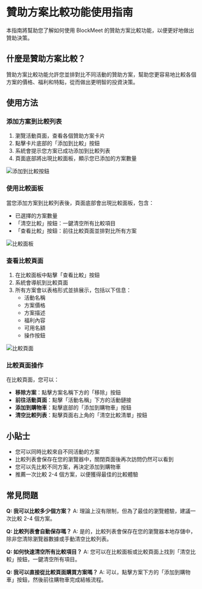 # 贊助方案比較功能使用指南

本指南將幫助您了解如何使用 BlockMeet 的贊助方案比較功能，以便更好地做出贊助決策。

## 什麼是贊助方案比較？

贊助方案比較功能允許您並排對比不同活動的贊助方案，幫助您更容易地比較各個方案的價格、福利和特點，從而做出更明智的投資決策。

## 使用方法

### 添加方案到比較列表

1. 瀏覽活動頁面，查看各個贊助方案卡片
2. 點擊卡片底部的「添加到比較」按鈕
3. 系統會提示您方案已成功添加到比較列表
4. 頁面底部將出現比較面板，顯示您已添加的方案數量

![添加到比較按鈕](../images/add-to-compare.png)

### 使用比較面板

當您添加方案到比較列表後，頁面底部會出現比較面板，包含：

- 已選擇的方案數量
- 「清空比較」按鈕：一鍵清空所有比較項目
- 「查看比較」按鈕：前往比較頁面並排對比所有方案

![比較面板](../images/compare-panel.png)

### 查看比較頁面

1. 在比較面板中點擊「查看比較」按鈕
2. 系統會導航到比較頁面
3. 所有方案會以表格形式並排展示，包括以下信息：
   - 活動名稱
   - 方案價格
   - 方案描述
   - 福利內容
   - 可用名額
   - 操作按鈕

![比較頁面](../images/compare-page.png)

### 比較頁面操作

在比較頁面，您可以：

- **移除方案**：點擊方案名稱下方的「移除」按鈕
- **前往活動頁面**：點擊「活動名稱」下方的活動鏈接
- **添加到購物車**：點擊底部的「添加到購物車」按鈕
- **清空比較列表**：點擊頁面右上角的「清空比較清單」按鈕

## 小貼士

- 您可以同時比較來自不同活動的方案
- 比較列表會保存在您的瀏覽器中，關閉頁面後再次訪問仍然可以看到
- 您可以先比較不同方案，再決定添加到購物車
- 推薦一次比較 2-4 個方案，以便獲得最佳的比較體驗

## 常見問題

**Q: 我可以比較多少個方案？**
A: 理論上沒有限制，但為了最佳的瀏覽體驗，建議一次比較 2-4 個方案。

**Q: 比較列表會自動保存嗎？**
A: 是的，比較列表會保存在您的瀏覽器本地存儲中，除非您清除瀏覽器數據或手動清空比較列表。

**Q: 如何快速清空所有比較項目？**
A: 您可以在比較面板或比較頁面上找到「清空比較」按鈕，一鍵清空所有項目。

**Q: 我可以直接從比較頁面購買方案嗎？**
A: 可以，點擊方案下方的「添加到購物車」按鈕，然後前往購物車完成結帳流程。 